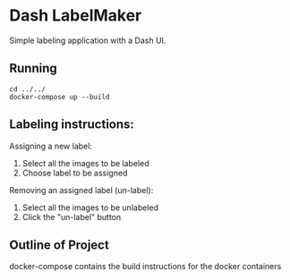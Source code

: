 # Dash LabelMaker

Simple labeling application with a Dash UI.

## Running
```
cd ../../
docker-compose up --build
```

## Labeling instructions:

Assigning a new label:
1. Select all the images to be labeled
2. Choose label to be assigned

Removing an assigned label (un-label):
1. Select all the images to be unlabeled
2. Click the "un-label" button

## Outline of Project
docker-compose contains the build instructions for the docker containers
